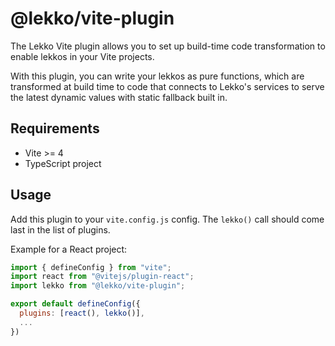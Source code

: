 # @lekko/vite-plugin

The Lekko Vite plugin allows you to set up build-time code transformation to enable lekkos in your Vite projects.

With this plugin, you can write your lekkos as pure functions, which are transformed at build time to code that connects to Lekko's services to serve the latest dynamic values with static fallback built in.

## Requirements

- Vite >= 4
- TypeScript project

## Usage

Add this plugin to your `vite.config.js` config. The `lekko()` call should come last in the list of plugins.

Example for a React project:

```js showLineNumbers
import { defineConfig } from "vite";
import react from "@vitejs/plugin-react";
import lekko from "@lekko/vite-plugin";

export default defineConfig({
  plugins: [react(), lekko()],
  ...
})
```
